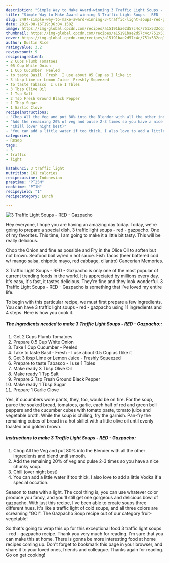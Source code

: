 ```yaml
---
description: "Simple Way to Make Award-winning 3 Traffic Light Soups - RED - Gazpacho"
title: "Simple Way to Make Award-winning 3 Traffic Light Soups - RED - Gazpacho"
slug: 2497-simple-way-to-make-award-winning-3-traffic-light-soups-red-gazpacho
date: 2019-08-16T19:36:04.150Z
image: https://img-global.cpcdn.com/recipes/a15191bae2d57c4c/751x532cq70/3-traffic-light-soups-red-gazpacho-recipe-main-photo.jpg
thumbnail: https://img-global.cpcdn.com/recipes/a15191bae2d57c4c/751x532cq70/3-traffic-light-soups-red-gazpacho-recipe-main-photo.jpg
cover: https://img-global.cpcdn.com/recipes/a15191bae2d57c4c/751x532cq70/3-traffic-light-soups-red-gazpacho-recipe-main-photo.jpg
author: Dustin Rice
ratingvalue: 3.2
reviewcount: 9
recipeingredient:
- 2 Cups Plumb Tomatoes
- 05 Cup White Onion
- 1 Cup Cucumber  Peeled
- to taste Basil  Fresh  I use about 05 Cup as I like it
- 3 tbsp Lime or Lemon Juice  Freshly Squeezed
- to taste Tabasco  I use 1 Tbles
- 3 Tbsp Olive Oil
- 1 Tsp Salt
- 2 Tsp Fresh Ground Black Pepper
- 1 Tbsp Sugar
- 1 Garlic Clove
recipeinstructions:
- "Chop All the Veg and put 80% into the Blender with all the other ingredients and blend until smooth."
- "Add the remaining 20% of veg and pulse 2-3 times so you have a nice chunky soup."
- "Chill (over night best)"
- "You can add a little water if too thick, I also love to add a little Vodka if a special occation."
categories:
- Resep
tags:
- 3
- traffic
- light

katakunci: 3 traffic light
nutrition: 161 calories
recipecuisine: Indonesian
preptime: "PT25M"
cooktime: "PT1H"
recipeyield: "1"
recipecategory: Lunch

---
```



![3 Traffic Light Soups - RED - Gazpacho](https://img-global.cpcdn.com/recipes/a15191bae2d57c4c/751x532cq70/3-traffic-light-soups-red-gazpacho-recipe-main-photo.jpg)

Hey everyone, I hope you are having an amazing day today. Today, we're going to prepare a special dish, 3 traffic light soups - red - gazpacho. One of my favorites. This time, I am going to make it a little bit tasty. This will be really delicious.

Chop the Onion and fine as possible and Fry in the Olice Oil to soften but not brown. Seafood boil w/red n hot sauce. Fish Tacos (beer battered cod w/ mango salsa, chipotle mayo, red cabbage, cilantro) Cancerian Memories.

3 Traffic Light Soups - RED - Gazpacho is only one of the most popular of current trending foods in the world. It is appreciated by millions every day. It's easy, it's fast, it tastes delicious. They're fine and they look wonderful. 3 Traffic Light Soups - RED - Gazpacho is something that I've loved my entire life.


To begin with this particular recipe, we must first prepare a few ingredients. You can have 3 traffic light soups - red - gazpacho using 11 ingredients and 4 steps. Here is how you cook it.

##### The ingredients needed to make 3 Traffic Light Soups - RED - Gazpacho::

1. Get 2 Cups Plumb Tomatoes
1. Prepare 0.5 Cup White Onion
1. Take 1 Cup Cucumber - Peeled
1. Take to taste Basil - Fresh - I use about 0.5 Cup as I like it
1. Get 3 tbsp Lime or Lemon Juice - Freshly Squeezed
1. Prepare to taste Tabasco - I use 1 Tbles
1. Make ready 3 Tbsp Olive Oil
1. Make ready 1 Tsp Salt
1. Prepare 2 Tsp Fresh Ground Black Pepper
1. Make ready 1 Tbsp Sugar
1. Prepare 1 Garlic Clove


Yes, if cucumbers wore pants, they, too, would be on fire. For the soup, puree the soaked bread, tomatoes, garlic, each half of red and green bell peppers and the cucumber cubes with tomato paste, tomato juice and vegetable broth. While the soup is chilling, fry the garnish. Pan-fry the remaining cubes of bread in a hot skillet with a little olive oil until evenly toasted and golden brown. 

##### Instructions to make 3 Traffic Light Soups - RED - Gazpacho:

1. Chop All the Veg and put 80% into the Blender with all the other ingredients and blend until smooth.
1. Add the remaining 20% of veg and pulse 2-3 times so you have a nice chunky soup.
1. Chill (over night best)
1. You can add a little water if too thick, I also love to add a little Vodka if a special occation.


Season to taste with a light. The cool thing is, you can use whatever color produce you fancy, and you&#39;ll still get one gorgeous and delicious bowl of gazpacho. With just this recipe, I&#39;ve been able to create soups three different hues. It&#39;s like a traffic light of cold soups, and all three colors are screaming &#34;GO!&#34;. The Gazpacho Soup recipe out of our category fruit-vegetable! 

So that's going to wrap this up for this exceptional food 3 traffic light soups - red - gazpacho recipe. Thank you very much for reading. I'm sure that you can make this at home. There is gonna be more interesting food at home recipes coming up. Don't forget to bookmark this page in your browser, and share it to your loved ones, friends and colleague. Thanks again for reading. Go on get cooking!
